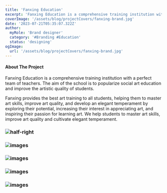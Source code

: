 ```yaml
---
title: 'Fanxing Education'
excerpt: 'Fanxing Education is a comprehensive training institution with a perfect team of teachers.'
coverImage: '/assets/blog/projectCovers/fanxing-brand.jpg'
date: '2023-07-21T05:35:07.322Z'
author:
  myRole: 'Brand designer'
  category: '#Branding #Education'
  status: 'designing'
ogImage:
  url: '/assets/blog/projectCovers/fanxing-brand.jpg'
---
```


#### About The Project
Fanxing Education is a comprehensive training institution with a perfect team of teachers. The aim of the school is to popularize social art education and improve the artistic quality of students.

Fanxing provides the best art training to all students, helping them to master art skills, improve art quality, and develop an elegant temperament by exploring their potential, increasing their interest in appreciating art, and inspiring their passion for learning art.
We help students to master art skills, improve art quality and cultivate elegant temperament.
### ![half-right](/assets/fanxing/fanxing-5.jpg "Fanxing Education")

### ![images](/assets/fanxing/fanxing-1.jpg "Fanxing Education")
### ![images](/assets/fanxing/fanxing-2.jpg "Fanxing Education")
### ![images](/assets/fanxing/fanxing-3.jpg "Fanxing Education")
### ![images](/assets/fanxing/fanxing-4.jpg "Fanxing Education")